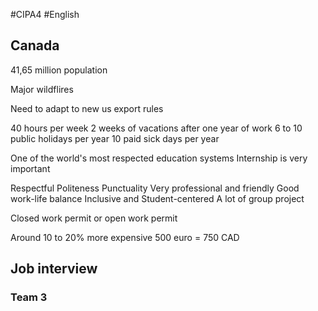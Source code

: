 #CIPA4 #English 

## Canada
41,65 million population

Major wildflires

Need to adapt to new us export rules

40 hours per week
2 weeks of vacations after one year of work
6 to 10 public holidays per year
10 paid sick days per year

One of the world's most respected education systems
Internship is very important

Respectful Politeness Punctuality
Very professional and friendly
Good work-life balance
Inclusive and Student-centered
A lot of group project 

Closed work permit or open work permit

Around 10 to 20% more expensive
500 euro = 750 CAD

## Job interview
### Team 3
